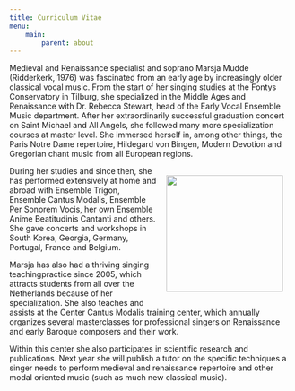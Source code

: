 ```yaml
---
title: Curriculum Vitae
menu:
    main:
        parent: about
---
```

Medieval and Renaissance specialist and soprano Marsja Mudde (Ridderkerk, 1976) was fascinated from an early age by increasingly older classical vocal music. From the start of her singing studies at the Fontys Conservatory in Tilburg, she specialized in the Middle Ages and Renaissance with Dr. Rebecca Stewart, head of the Early Vocal Ensemble Music department. After her extraordinarily successful graduation concert on Saint Michael and All Angels, she followed many more specialization courses at master level. She immersed herself in, among other things, the Paris Notre Dame repertoire, Hildegard von Bingen, Modern Devotion and Gregorian chant music from all European regions.

<img src="../../../about/images/MarsjaRidderkerk.jpeg" style="width: 13rem; float: right; margin:1rem">

During her studies and since then, she has performed extensively at home and abroad with Ensemble Trigon, Ensemble Cantus Modalis, Ensemble Per Sonorem Vocis, her own Ensemble Anime Beatitudinis Cantanti and others. She gave concerts and workshops in South Korea, Georgia, Germany, Portugal, France and Belgium.

Marsja has also had a thriving singing teachingpractice since 2005, which attracts students from all over the Netherlands because of her specialization. She also teaches and assists at the Center Cantus Modalis training center, which annually organizes several masterclasses for professional singers on Renaissance and early Baroque composers and their work.

Within this center she also participates in scientific research and publications. Next year she will publish a tutor on the specific techniques a singer needs to perform medieval and renaissance repertoire and other modal oriented music (such as much new classical music).
